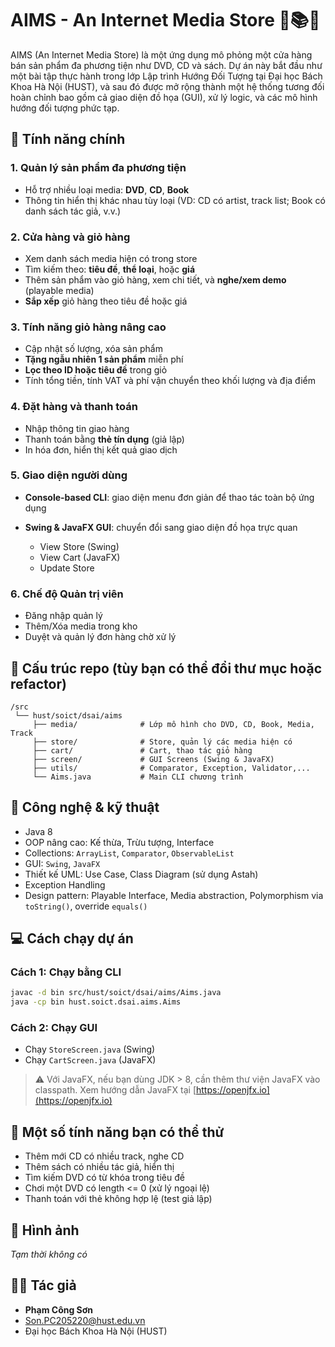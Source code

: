 # AIMS - An Internet Media Store 📀📚🎵

AIMS (An Internet Media Store) là một ứng dụng mô phỏng một cửa hàng bán sản phẩm đa phương tiện như DVD, CD và sách. Dự án này bắt đầu như một bài tập thực hành trong lớp Lập trình Hướng Đối Tượng tại Đại học Bách Khoa Hà Nội (HUST), và sau đó được mở rộng thành một hệ thống tương đối hoàn chỉnh bao gồm cả giao diện đồ họa (GUI), xử lý logic, và các mô hình hướng đối tượng phức tạp.

## 🧠 Tính năng chính

### 1. **Quản lý sản phẩm đa phương tiện**

* Hỗ trợ nhiều loại media: **DVD**, **CD**, **Book**
* Thông tin hiển thị khác nhau tùy loại (VD: CD có artist, track list; Book có danh sách tác giả, v.v.)

### 2. **Cửa hàng và giỏ hàng**

* Xem danh sách media hiện có trong store
* Tìm kiếm theo: **tiêu đề**, **thể loại**, hoặc **giá**
* Thêm sản phẩm vào giỏ hàng, xem chi tiết, và **nghe/xem demo** (playable media)
* **Sắp xếp** giỏ hàng theo tiêu đề hoặc giá

### 3. **Tính năng giỏ hàng nâng cao**

* Cập nhật số lượng, xóa sản phẩm
* **Tặng ngẫu nhiên 1 sản phẩm** miễn phí
* **Lọc theo ID hoặc tiêu đề** trong giỏ
* Tính tổng tiền, tính VAT và phí vận chuyển theo khối lượng và địa điểm

### 4. **Đặt hàng và thanh toán**

* Nhập thông tin giao hàng
* Thanh toán bằng **thẻ tín dụng** (giả lập)
* In hóa đơn, hiển thị kết quả giao dịch

### 5. **Giao diện người dùng**

* **Console-based CLI**: giao diện menu đơn giản để thao tác toàn bộ ứng dụng
* **Swing & JavaFX GUI**: chuyển đổi sang giao diện đồ họa trực quan

  * View Store (Swing)
  * View Cart (JavaFX)
  * Update Store

### 6. **Chế độ Quản trị viên**

* Đăng nhập quản lý
* Thêm/Xóa media trong kho
* Duyệt và quản lý đơn hàng chờ xử lý

## 📁 Cấu trúc repo (tùy bạn có thể đổi thư mục hoặc refactor)

```
/src
 └── hust/soict/dsai/aims
     ├── media/              # Lớp mô hình cho DVD, CD, Book, Media, Track
     ├── store/              # Store, quản lý các media hiện có
     ├── cart/               # Cart, thao tác giỏ hàng
     ├── screen/             # GUI Screens (Swing & JavaFX)
     ├── utils/              # Comparator, Exception, Validator,...
     └── Aims.java           # Main CLI chương trình
```

## 🔧 Công nghệ & kỹ thuật

* Java 8
* OOP nâng cao: Kế thừa, Trừu tượng, Interface
* Collections: `ArrayList`, `Comparator`, `ObservableList`
* GUI: `Swing`, `JavaFX`
* Thiết kế UML: Use Case, Class Diagram (sử dụng Astah)
* Exception Handling
* Design pattern: Playable Interface, Media abstraction, Polymorphism via `toString()`, override `equals()`

## 💻 Cách chạy dự án

### Cách 1: Chạy bằng CLI

```bash
javac -d bin src/hust/soict/dsai/aims/Aims.java
java -cp bin hust.soict.dsai.aims.Aims
```

### Cách 2: Chạy GUI

* Chạy `StoreScreen.java` (Swing)
* Chạy `CartScreen.java` (JavaFX)

> ⚠️ Với JavaFX, nếu bạn dùng JDK > 8, cần thêm thư viện JavaFX vào classpath. Xem hướng dẫn JavaFX tại [https://openjfx.io](https://openjfx.io)

## 🧪 Một số tính năng bạn có thể thử

* Thêm mới CD có nhiều track, nghe CD
* Thêm sách có nhiều tác giả, hiển thị
* Tìm kiếm DVD có từ khóa trong tiêu đề
* Chơi một DVD có length <= 0 (xử lý ngoại lệ)
* Thanh toán với thẻ không hợp lệ (test giả lập)

## 📸 Hình ảnh

*Tạm thời không có*

## 🧑‍💻 Tác giả

* **Phạm Công Sơn**
* [Son.PC205220@hust.edu.vn](mailto:Son.PC205220@hust.edu.vn)
* Đại học Bách Khoa Hà Nội (HUST)
